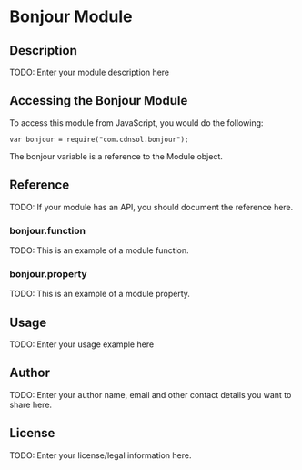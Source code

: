 # Bonjour Module

## Description

TODO: Enter your module description here

## Accessing the Bonjour Module

To access this module from JavaScript, you would do the following:

    var bonjour = require("com.cdnsol.bonjour");

The bonjour variable is a reference to the Module object.

## Reference

TODO: If your module has an API, you should document
the reference here.

### bonjour.function

TODO: This is an example of a module function.

### bonjour.property

TODO: This is an example of a module property.

## Usage

TODO: Enter your usage example here

## Author

TODO: Enter your author name, email and other contact
details you want to share here.

## License

TODO: Enter your license/legal information here.
